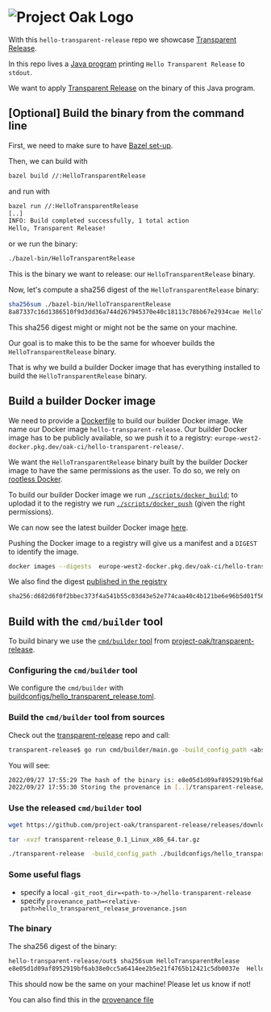 <!-- Logo Start -->
<!-- An HTML element is intentionally used since GitHub recommends this approach to handle different images in dark/light modes. Ref: https://docs.github.com/en/get-started/writing-on-github/getting-started-with-writing-and-formatting-on-github/basic-writing-and-formatting-syntax#specifying-the-theme-an-image-is-shown-to -->
<!-- markdownlint-disable-next-line MD033 -->
<h1><picture><source media="(prefers-color-scheme: dark)" srcset="https://github.com/project-oak/oak/blob/main/docs/oak-logo/svgs/oak-transparent-release-negative-colour.svg?sanitize=true"><source media="(prefers-color-scheme: light)" srcset="https://github.com/project-oak/oak/blob/main/docs/oak-logo/svgs/oak-transparent-release.svg?sanitize=true"><img alt="Project Oak Logo" src="docs/oak-logo/svgs/oak-logo.svg?sanitize=true"></picture></h1>
<!-- Logo End -->

With this `hello-transparent-release` repo we showcase [Transparent Release](https://github.com/project-oak/transparent-release).

In this repo lives a [Java program](src/main/java/com/example/HelloTransparentRelease.java) printing `Hello Transparent Release` to `stdout`. 

We want to apply [Transparent Release](https://github.com/project-oak/transparent-release) on the binary of this Java program.

## [Optional] Build the binary from the command line

First, we need to make sure to have [Bazel set-up](https://docs.bazel.build/versions/main/tutorial/java.html#before-you-begin).

Then, we can build with

```bash
bazel build //:HelloTransparentRelease 
```

and run with

```bash
bazel run //:HelloTransparentRelease
[..]
INFO: Build completed successfully, 1 total action
Hello, Transparent Release!
```

or we run the binary:

```bash
./bazel-bin/HelloTransparentRelease
```

This is the binary we want to release: our `HelloTransparentRelease` binary.

Now, let's compute a sha256 digest of the `HelloTransparentRelease` binary:

```bash
sha256sum ./bazel-bin/HelloTransparentRelease
8a87337c16d1386510f9d3dd36a744d267945370e40c18113c78bb67e2934cae HelloTransparentRelease
```

This sha256 digest might or might not be the same on your machine.

Our goal is to make this to be the same for whoever builds the `HelloTransparentRelease` binary. 

That is why we build a builder Docker image that has everything installed to build the `HelloTransparentRelease` binary. 

## Build a builder Docker image

We need to provide a [Dockerfile](Dockerfile) to build our builder Docker image. We name our Docker image `hello-transparent-release`. Our builder Docker image has to be publicly available, so we push it to a registry: `europe-west2-docker.pkg.dev/oak-ci/hello-transparent-release/`.

We want the `HelloTransparentRelease` binary built by the builder Docker image to have the same permissions as the user. To do so, we rely on [rootless Docker](https://docs.docker.com/engine/security/rootless/).

To build our builder Docker image we run [`./scripts/docker_build`](./scripts/docker_build); to uplodad it to the registry we run [`./scripts/docker_push`](./scripts/docker_push) (given the right permissions).

We can now see the latest builder Docker image [here](https://pantheon.corp.google.com/artifacts/docker/oak-ci/europe-west2/hello-transparent-release?project=oak-ci). 

Pushing the Docker image to a registry will give us a manifest and a `DIGEST` to identify the image.

```bash
docker images --digests  europe-west2-docker.pkg.dev/oak-ci/hello-transparent-release/hello-transparent-release
```

We also find the digest [published in the registry](https://pantheon.corp.google.com/artifacts/docker/oak-ci/europe-west2/hello-transparent-release/hello-transparent-release?project=oak-ci)

```bash
sha256:d682d6f0f2bbec373f4a541b55c03d43e52e774caa40c4b121be6e96b5d01f56
```

## Build with the `cmd/builder` tool

To build binary we use the [`cmd/builder` tool](https://github.com/project-oak/transparent-release#building-binaries-using-the-cmdbuilder-tool) from [project-oak/transparent-release](https://github.com/project-oak/transparent-release). 

### Configuring the `cmd/builder` tool

We configure the  `cmd/builder` with [buildconfigs/hello_transparent_release.toml](buildconfigs/hello_transparent_release.toml). 

### Build the `cmd/builder` tool from sources

Check out the [transparent-release](https://github.com/project-oak/transparent-release) repo and call:

```bash
transparent-release$ go run cmd/builder/main.go -build_config_path <absolute-or-relative-path-to-hello-transparent-release-repo>/hello-transparent-release/buildconfigs/hello_transparent_release.toml
```

You will see:

```bash
2022/09/27 17:55:29 The hash of the binary is: e8e05d1d09af8952919bf6ab38e0cc5a6414ee2b5e21f4765b12421c5db0037e
2022/09/27 17:55:30 Storing the provenance in [..]/transparent-release/provenance.json
```

### Use the released `cmd/builder` tool

```bash
wget https://github.com/project-oak/transparent-release/releases/download/v0.1/transparent-release_0.1_Linux_x86_64.tar.gz 

tar -xvzf transparent-release_0.1_Linux_x86_64.tar.gz

./transparent-release  -build_config_path ./buildconfigs/hello_transparent_release.toml 
```

### Some useful flags

- specify a local `-git_root_dir=<path-to->/hello-transparent-release`
- specify `provenance_path=<relative-path>hello_transparent_release_provenance.json`

### The binary

The sha256 digest of the binary:

```bash
hello-transparent-release/out$ sha256sum HelloTransparentRelease
e8e05d1d09af8952919bf6ab38e0cc5a6414ee2b5e21f4765b12421c5db0037e  HelloTransparentRelease
```

This should now be the same on your machine! Please let us know if not!

You can also find this in the [provenance file](provenance.json)